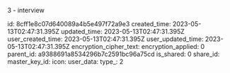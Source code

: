 3 - interview

id: 8cff1e8c07d640089a4b5e497f72a9e3
created_time: 2023-05-13T02:47:31.395Z
updated_time: 2023-05-13T02:47:31.395Z
user_created_time: 2023-05-13T02:47:31.395Z
user_updated_time: 2023-05-13T02:47:31.395Z
encryption_cipher_text: 
encryption_applied: 0
parent_id: a9388691a8534296b7c2591bc96a75cd
is_shared: 0
share_id: 
master_key_id: 
icon: 
user_data: 
type_: 2